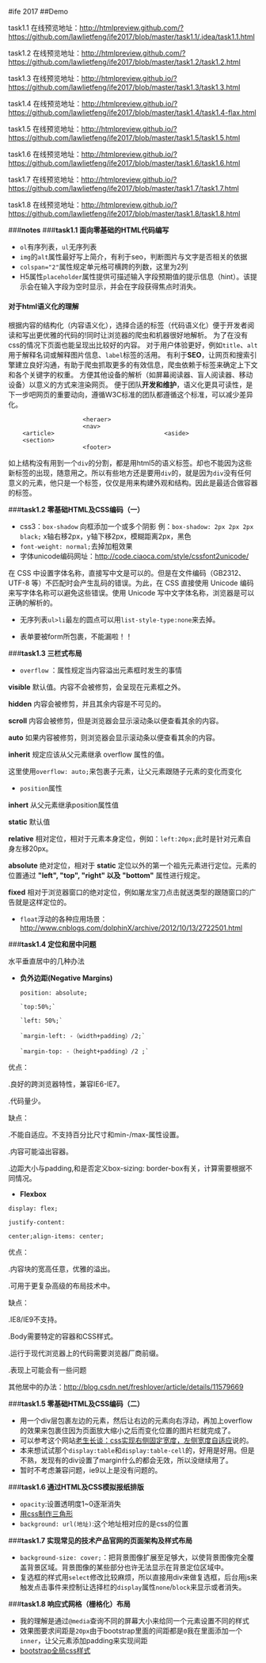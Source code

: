 #ife 2017
##Demo

task1.1 在线预览地址：http://htmlpreview.github.com/?https://github.com/lawlietfeng/ife2017/blob/master/task1.1/.idea/task1.1.html

task1.2 在线预览地址：http://htmlpreview.github.com/?https://github.com/lawlietfeng/ife2017/blob/master/task1.2/task1.2.html

task1.3 在线预览地址：http://htmlpreview.github.io/?https://github.com/lawlietfeng/ife2017/blob/master/task1.3/task1.3.html

task1.4 在线预览地址：http://htmlpreview.github.io/?https://github.com/lawlietfeng/ife2017/blob/master/task1.4/task1.4-flax.html

task1.5 在线预览地址：http://htmlpreview.github.io/?https://github.com/lawlietfeng/ife2017/blob/master/task1.5/task1.5.html

task1.6 在线预览地址：http://htmlpreview.github.io/?https://github.com/lawlietfeng/ife2017/blob/master/task1.6/task1.6.html

task1.7 在线预览地址：http://htmlpreview.github.io/?https://github.com/lawlietfeng/ife2017/blob/master/task1.7/task1.7.html

task1.8 在线预览地址：http://htmlpreview.github.io/?https://github.com/lawlietfeng/ife2017/blob/master/task1.8/task1.8.html

###**notes**
###**task1.1 面向零基础的HTML代码编写**

 - `ol`有序列表，`ul`无序列表
 - `img`的`alt`属性最好写上简介，有利于seo，判断图片与文字是否相关的依据
 - `colspan="2"`属性规定单元格可横跨的列数，这里为2列
 - H5属性`placeholder`属性提供可描述输入字段预期值的提示信息（hint）。该提示会在输入字段为空时显示，并会在字段获得焦点时消失。
#### **对于html语义化的理解** 
根据内容的结构化（内容语义化），选择合适的标签（代码语义化）便于开发者阅读和写出更优雅的代码的!同时让浏览器的爬虫和机器很好地解析。
为了在没有css的情况下页面也能呈现出比较好的内容。
对于用户体验更好，例如`title`、`alt`用于解释名词或解释图片信息、`label`标签的活用。
有利于**SEO**，让网页和搜索引擎建立良好沟通，有助于爬虫抓取更多的有效信息，爬虫依赖于标签来确定上下文和各个关键字的权重。
方便其他设备的解析（如屏幕阅读器、盲人阅读器、移动设备）以意义的方式来渲染网页。
便于团队**开发和维护**，语义化更具可读性，是下一步吧网页的重要动向，遵循W3C标准的团队都遵循这个标准，可以减少差异化。

                         <heraer>
                         <nav>
        <article>                               <aside>
        <section>
                         <footer>
如上结构没有用到一个`div`的分割，都是用html5的语义标签。却也不能因为这些新标签的出现，随意用之。所以有些地方还是要用`div`的，就是因为`div`没有任何意义的元素，他只是一个标签，仅仅是用来构建外观和结构。因此是最适合做容器的标签。


###**task1.2 零基础HTML及CSS编码（一）**

 - css3：`box-shadow` 向框添加一个或多个阴影  例：`box-shadow: 2px 2px 2px black;`
   x轴右移2px，y轴下移2px，模糊距离2px，黑色
 - `font-weight: normal;`去掉加粗效果
 - 字体unicode编码网址：http://code.ciaoca.com/style/cssfont2unicode/
 
 在 CSS 中设置字体名称，直接写中文是可以的。但是在文件编码（GB2312、UTF-8 等）不匹配时会产生乱码的错误。为此，在 CSS 直接使用 Unicode 编码来写字体名称可以避免这些错误。使用 Unicode 写中文字体名称，浏览器是可以正确的解析的。
 
 - 无序列表`ul>li`最左的圆点可以用`list-style-type:none`来去掉。
 
 - 表单要被form所包裹，不能漏啦！！
 
###**task1.3 三栏式布局**

 - `overflow`  ：属性规定当内容溢出元素框时发生的事情
 
**visible**	默认值。内容不会被修剪，会呈现在元素框之外。

**hidden**	内容会被修剪，并且其余内容是不可见的。

**scroll**	内容会被修剪，但是浏览器会显示滚动条以便查看其余的内容。

**auto**	如果内容被修剪，则浏览器会显示滚动条以便查看其余的内容。

**inherit**	规定应该从父元素继承 overflow 属性的值。

这里使用`overflow: auto;`来包裹子元素，让父元素跟随子元素的变化而变化

 - `position`属性
 
**inhert** 从父元素继承position属性值

**static** 默认值

**relative** 相对定位，相对于元素本身定位，例如：`left:20px;`此时是针对元素自身左移20px。

**absolute** 绝对定位，相对于 **static** 定位以外的第一个祖先元素进行定位。元素的位置通过 **"left", "top", "right" 以及 "bottom"** 属性进行规定。

**fixed** 相对于浏览器窗口的绝对定位，例如屠龙宝刀点击就送类型的跟随窗口的广告就是这样定位的。

 - `float`浮动的各种应用场景：http://www.cnblogs.com/dolphinX/archive/2012/10/13/2722501.html

###**task1.4 定位和居中问题**

水平垂直居中的几种办法

 - **负外边距(Negative Margins)**

      `position: absolute;`
      
       `top:50%;`
        
       `left: 50%;`
        
       `margin-left: -（width+padding）/2;`
        
       `margin-top: -（height+padding）/2 ;`
    
优点：

.良好的跨浏览器特性，兼容IE6-IE7。

.代码量少。

缺点：

.不能自适应。不支持百分比尺寸和min-/max-属性设置。

.内容可能溢出容器。

.边距大小与padding,和是否定义box-sizing: border-box有关，计算需要根据不同情况。

 - **Flexbox**

 `display: flex;`
 
 `justify-content: `
 
 `center;align-items: center;`

优点：

.内容块的宽高任意，优雅的溢出。

.可用于更复杂高级的布局技术中。

缺点：

.IE8/IE9不支持。

.Body需要特定的容器和CSS样式。

.运行于现代浏览器上的代码需要浏览器厂商前缀。

.表现上可能会有一些问题

其他居中的办法：http://blog.csdn.net/freshlover/article/details/11579669
    
###**task1.5 零基础HTML及CSS编码（二）**

 - 用一个div层包裹左边的元素，然后让右边的元素向右浮动，再加上overflow的效果来包裹住因为页面放大缩小之后而变化位置的图片栏就完成了。
 - 可以参考这个网站[老生长谈：css实现右侧固定宽度，左侧宽度自适应][1]说的。
 - 本来想试试那个`display:table`和`display:table-cell`的，好用是好用。但是不熟，发现有的div设置了margin什么的都会无效，所以没继续用了。
 - 暂时不考虑兼容问题，ie9以上是没有问题的。

###**task1.6 通过HTML及CSS模拟报纸排版**

 - `opacity`:设置透明度1~0逐渐消失
 - [用css制作三角形][2]
 - `background: url(地址)`:这个地址相对应的是css的位置

###**task1.7 实现常见的技术产品官网的页面架构及样式布局**

 - `background-size: cover;`：把背景图像扩展至足够大，以使背景图像完全覆盖背景区域。背景图像的某些部分也许无法显示在背景定位区域中。
 - 复选框的样式用`select`修改比较麻烦，所以直接用div来做复选框，后台用js来触发点击事件来控制让选择栏的`display`属性`none`/`block`来显示或者消失。

###**task1.8 响应式网格（栅格化）布局**

 - 我的理解是通过`@media`查询不同的屏幕大小来给同一个元素设置不同的样式
 - 效果图要求间距是`20px`由于bootstrap里面的间距都是`0`我在里面添加一个`inner`，让父元素添加padding来实现间距
 - [bootstrap全局css样式][3]


  [1]: http://jo2.org/css-auto-adapt-width/
  [2]: http://www.jb51.net/article/42513.htm
  [3]: http://v3.bootcss.com/css/
